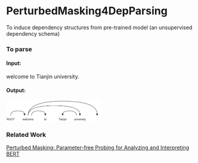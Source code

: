 # PerturbedMasking4DepParsing
To induce dependency structures from pre-trained model (an unsupervised dependency schema)

### To parse

#### Input: 
  welcome to Tianjin university.

#### Output:
<img src="deptree.png" width="50%" height="50%" alt="dependency tree" align=center/>

### Related Work
[Perturbed Masking: Parameter-free Probing for Analyzing and
Interpreting BERT
](https://aclanthology.org/2020.acl-main.383.pdf)

